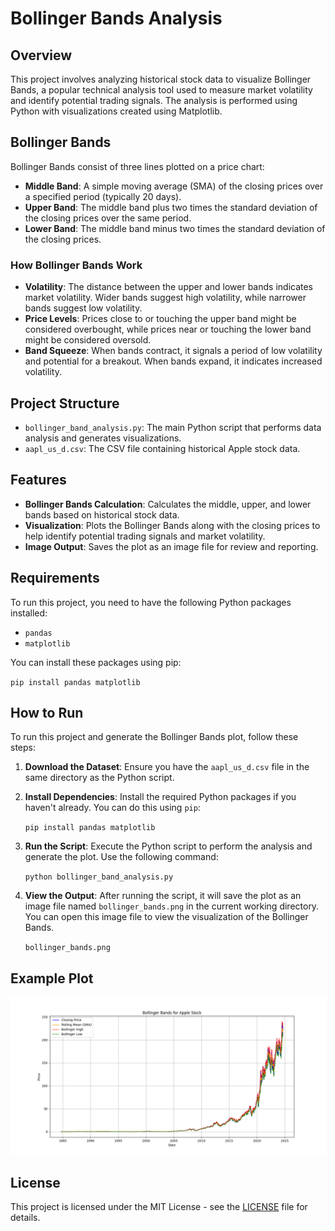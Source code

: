 # Bollinger Bands Analysis

## Overview

This project involves analyzing historical stock data to visualize Bollinger Bands, a popular technical analysis tool used to measure market volatility and identify potential trading signals. The analysis is performed using Python with visualizations created using Matplotlib.

## Bollinger Bands

Bollinger Bands consist of three lines plotted on a price chart:

- **Middle Band**: A simple moving average (SMA) of the closing prices over a specified period (typically 20 days).
- **Upper Band**: The middle band plus two times the standard deviation of the closing prices over the same period.
- **Lower Band**: The middle band minus two times the standard deviation of the closing prices.

### How Bollinger Bands Work

- **Volatility**: The distance between the upper and lower bands indicates market volatility. Wider bands suggest high volatility, while narrower bands suggest low volatility.
- **Price Levels**: Prices close to or touching the upper band might be considered overbought, while prices near or touching the lower band might be considered oversold.
- **Band Squeeze**: When bands contract, it signals a period of low volatility and potential for a breakout. When bands expand, it indicates increased volatility.

## Project Structure

- `bollinger_band_analysis.py`: The main Python script that performs data analysis and generates visualizations.
- `aapl_us_d.csv`: The CSV file containing historical Apple stock data.

## Features

- **Bollinger Bands Calculation**: Calculates the middle, upper, and lower bands based on historical stock data.
- **Visualization**: Plots the Bollinger Bands along with the closing prices to help identify potential trading signals and market volatility.
- **Image Output**: Saves the plot as an image file for review and reporting.

## Requirements

To run this project, you need to have the following Python packages installed:

- `pandas`
- `matplotlib`

You can install these packages using pip:

`pip install pandas matplotlib`

## How to Run

To run this project and generate the Bollinger Bands plot, follow these steps:

1. **Download the Dataset**: Ensure you have the `aapl_us_d.csv` file in the same directory as the Python script.

2. **Install Dependencies**: Install the required Python packages if you haven't already. You can do this using `pip`:

   `pip install pandas matplotlib`

3. **Run the Script**: Execute the Python script to perform the analysis and generate the plot. Use the following command:

   `python bollinger_band_analysis.py`

4. **View the Output**: After running the script, it will save the plot as an image file named `bollinger_bands.png` in the current working directory. You can open this image file to view the visualization of the Bollinger Bands.

   `bollinger_bands.png`

## Example Plot

![Bollinger Bands](bollinger_bands.png)

## License

This project is licensed under the MIT License - see the [LICENSE](LICENSE) file for details.

